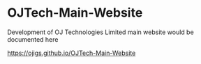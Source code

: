 # OJTech-Main-Website
Development of OJ Technologies Limited main website would be documented here

https://ojigs.github.io/OJTech-Main-Website
